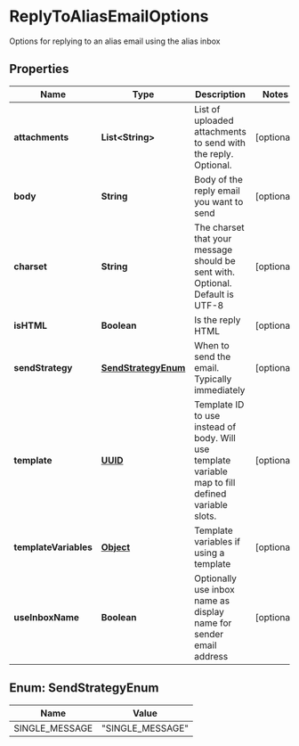 

# ReplyToAliasEmailOptions

Options for replying to an alias email using the alias inbox
## Properties

Name | Type | Description | Notes
------------ | ------------- | ------------- | -------------
**attachments** | **List&lt;String&gt;** | List of uploaded attachments to send with the reply. Optional. |  [optional]
**body** | **String** | Body of the reply email you want to send |  [optional]
**charset** | **String** | The charset that your message should be sent with. Optional. Default is UTF-8 |  [optional]
**isHTML** | **Boolean** | Is the reply HTML |  [optional]
**sendStrategy** | [**SendStrategyEnum**](#SendStrategyEnum) | When to send the email. Typically immediately |  [optional]
**template** | [**UUID**](UUID) | Template ID to use instead of body. Will use template variable map to fill defined variable slots. |  [optional]
**templateVariables** | [**Object**]() | Template variables if using a template |  [optional]
**useInboxName** | **Boolean** | Optionally use inbox name as display name for sender email address |  [optional]



## Enum: SendStrategyEnum

Name | Value
---- | -----
SINGLE_MESSAGE | &quot;SINGLE_MESSAGE&quot;



